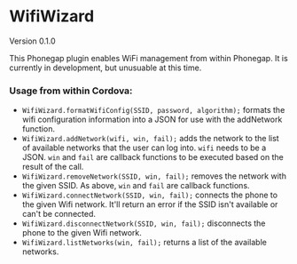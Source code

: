 WifiWizard
===

Version 0.1.0

This Phonegap plugin enables WiFi management from within Phonegap. It is currently in development, but unusuable at this time.

### Usage from within Cordova:

* `WifiWizard.formatWifiConfig(SSID, password, algorithm);` formats the wifi configuration information into a JSON for use with the addNetwork function.
* `WifiWizard.addNetwork(wifi, win, fail);` adds the network to the list of available networks that the user can log into. `wifi` needs to be a JSON. `win` and `fail` are callback functions to be executed based on the result of the call.
* `WifiWizard.removeNetwork(SSID, win, fail);` removes the network with the given SSID. As above, `win` and `fail` are callback functions.
* `WifiWizard.connectNetwork(SSID, win, fail);` connects the phone to the given Wifi network. It'll return an error if the SSID isn't available or can't be connected.
* `WifiWizard.disconnectNetwork(SSID, win, fail);` disconnects the phone to the given Wifi network. 
* `WifiWizard.listNetworks(win, fail);` returns a list of the available networks.
